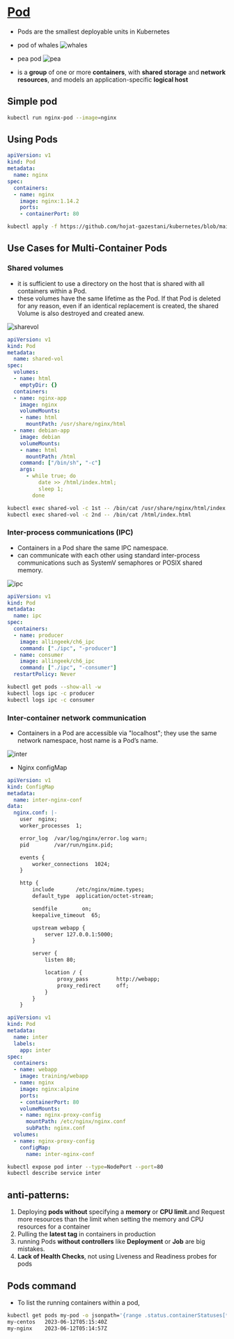 # [Pod](https://kubernetes.io/docs/concepts/workloads/pods/) 

+ Pods are the smallest deployable units in Kubernetes

- pod of whales
![whales](https://github.com/hojat-gazestani/DevOps/blob/main/Kubernetes/Pic/02-kube-components/01-wahles.jpg)

+ pea pod
![pea](https://github.com/hojat-gazestani/DevOps/blob/main/Kubernetes/Pic/02-kube-components/02-Peas.jpg)

- is a **group** of one or more **containers**, with **shared storage** and **network resources**, and  models an application-specific **logical host**

## Simple pod

```bash
kubectl run nginx-pod --image=nginx
```


## Using Pods
```yaml
apiVersion: v1
kind: Pod
metadata:
  name: nginx
spec:
  containers:
  - name: nginx
    image: nginx:1.14.2
    ports:
    - containerPort: 80
```

```bash
kubectl apply -f https://github.com/hojat-gazestani/kubernetes/blob/main/Kubeadm/manifest/01-pod.yml
```

## Use Cases for Multi-Container Pods

### Shared volumes 

- it is sufficient to use a directory on the host that is shared with all containers within a Pod.
- these volumes have the same lifetime as the Pod. If that Pod is deleted for any reason, even if an identical replacement is created, the shared Volume is also destroyed and created anew.

![sharevol](https://github.com/hojat-gazestani/DevOps/blob/main/Kubernetes/Pic/02-kube-components/03-sharedVol.png)

```yaml
apiVersion: v1
kind: Pod
metadata:
  name: shared-vol
spec:
  volumes:
  - name: html
    emptyDir: {}
  containers:
  - name: nginx-app
    image: nginx
    volumeMounts:
    - name: html
      mountPath: /usr/share/nginx/html
  - name: debian-app
    image: debian
    volumeMounts:
    - name: html
      mountPath: /html
    command: ["/bin/sh", "-c"]
    args:
      - while true; do
          date >> /html/index.html;
          sleep 1;
        done
```

```bash
kubectl exec shared-vol -c 1st -- /bin/cat /usr/share/nginx/html/index.html
kubectl exec shared-vol -c 2nd -- /bin/cat /html/index.html
```

### Inter-process communications (IPC)

- Containers in a Pod share the same IPC namespace.
- can communicate with each other using standard inter-process communications such as SystemV semaphores or POSIX shared memory.

![ipc](https://github.com/hojat-gazestani/DevOps/blob/main/Kubernetes/Pic/02-kube-components/04-ipc.png)

```yaml
apiVersion: v1
kind: Pod
metadata:
  name: ipc
spec:
  containers:
  - name: producer
    image: allingeek/ch6_ipc
    command: ["./ipc", "-producer"]
  - name: consumer
    image: allingeek/ch6_ipc
    command: ["./ipc", "-consumer"]
  restartPolicy: Never
```

```bash
kubectl get pods --show-all -w
kubectl logs ipc -c producer
kubectl logs ipc -c consumer
```

### Inter-container network communication

- Containers in a Pod are accessible via "localhost"; they use the same network namespace, host name is a Pod’s name.

![inter](https://github.com/hojat-gazestani/DevOps/blob/main/Kubernetes/Pic/02-kube-components/05-inter.png)

+ Nginx configMap
```yaml
apiVersion: v1
kind: ConfigMap
metadata:
  name: inter-nginx-conf
data:
  nginx.conf: |-
    user  nginx;
    worker_processes  1;

    error_log  /var/log/nginx/error.log warn;
    pid        /var/run/nginx.pid;

    events {
        worker_connections  1024;
    }

    http {
        include       /etc/nginx/mime.types;
        default_type  application/octet-stream;

        sendfile        on;
        keepalive_timeout  65;

        upstream webapp {
            server 127.0.0.1:5000;
        }

        server {
            listen 80;

            location / {
                proxy_pass         http://webapp;
                proxy_redirect     off;
            }
        }
    }
```

```yaml
apiVersion: v1
kind: Pod
metadata:
  name: inter
  labels:
    app: inter
spec:
  containers:
  - name: webapp
    image: training/webapp
  - name: nginx
    image: nginx:alpine
    ports:
    - containerPort: 80
    volumeMounts:
    - name: nginx-proxy-config
      mountPath: /etc/nginx/nginx.conf
      subPath: nginx.conf
  volumes:
  - name: nginx-proxy-config
    configMap:
      name: inter-nginx-conf
```

```bash
kubectl expose pod inter --type=NodePort --port=80
kubectl describe service inter
```


## anti-patterns:

1. Deploying **pods without** specifying a **memory** or **CPU limit**.and Request more resources than the limit when setting the memory and CPU resources for a container
2. Pulling the **latest tag** in containers in production
3. running Pods **without controllers** like **Deployment** or **Job** are big mistakes.
4. **Lack of Health Checks**, not using Liveness and Readiness probes for pods


## Pods command

+ To list the running containers within a pod,
```bash
kubectl get pods my-pod -o jsonpath='{range .status.containerStatuses[*]}{.name}{"\t"}{.state.running.startedAt}{"\n"}{end}'
my-centos	2023-06-12T05:15:40Z
my-nginx	2023-06-12T05:14:57Z
```